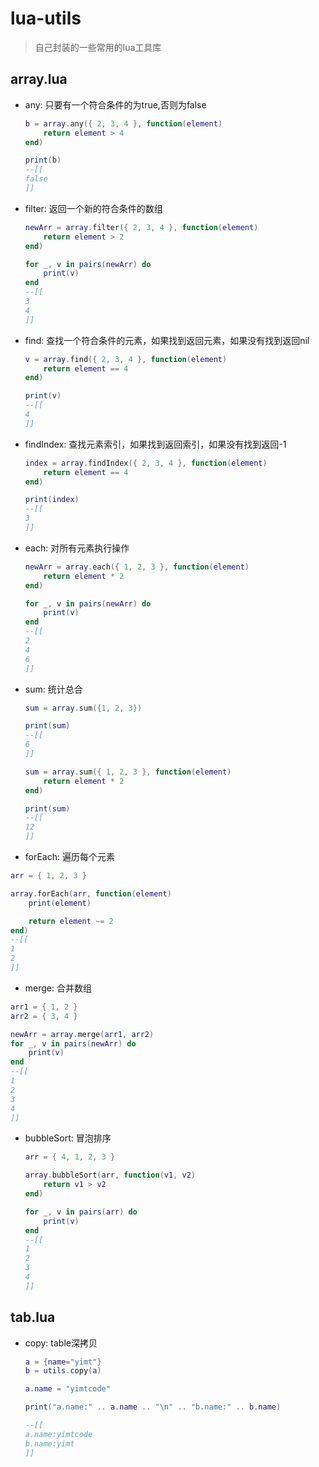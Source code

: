 # lua-utils

> 自己封装的一些常用的lua工具库

## array.lua

- any: 只要有一个符合条件的为true,否则为false

  ```lua
  b = array.any({ 2, 3, 4 }, function(element)
      return element > 4
  end)
  
  print(b)
  --[[
  false
  ]]
  ```
  
- filter: 返回一个新的符合条件的数组

  ```lua
  newArr = array.filter({ 2, 3, 4 }, function(element)
      return element > 2
  end)
  
  for _, v in pairs(newArr) do
      print(v)
  end
  --[[
  3
  4
  ]]
  ```
  
- find: 查找一个符合条件的元素，如果找到返回元素，如果没有找到返回nil

  ```lua
  v = array.find({ 2, 3, 4 }, function(element)
      return element == 4
  end)
  
  print(v)
  --[[
  4
  ]]
  ```
  
- findIndex: 查找元素索引，如果找到返回索引，如果没有找到返回-1

  ```lua
  index = array.findIndex({ 2, 3, 4 }, function(element)
      return element == 4
  end)
  
  print(index)
  --[[
  3
  ]]
  ```
  
- each: 对所有元素执行操作

  ```lua
  newArr = array.each({ 1, 2, 3 }, function(element)
      return element * 2
  end)
  
  for _, v in pairs(newArr) do
      print(v)
  end
  --[[
  2
  4
  6
  ]]
  ```
  
- sum: 统计总合

  ```lua
  sum = array.sum({1, 2, 3})
  
  print(sum)
  --[[
  6
  ]]
  
  sum = array.sum({ 1, 2, 3 }, function(element)
      return element * 2
  end)
  
  print(sum)
  --[[
  12
  ]]
  ```

- forEach: 遍历每个元素

```lua
arr = { 1, 2, 3 }

array.forEach(arr, function(element)
    print(element)

    return element ~= 2
end)
--[[
1
2
]]
```

- merge: 合并数组

```lua
arr1 = { 1, 2 }
arr2 = { 3, 4 }

newArr = array.merge(arr1, arr2)
for _, v in pairs(newArr) do
    print(v)
end
--[[
1
2
3
4
]]
```



- bubbleSort: 冒泡排序

  ```lua
  arr = { 4, 1, 2, 3 }
  
  array.bubbleSort(arr, function(v1, v2)
      return v1 > v2
  end)
  
  for _, v in pairs(arr) do
      print(v)
  end
  --[[
  1
  2
  3
  4
  ]]
  ```

## tab.lua

- copy: table深拷贝

  ```lua
  a = {name="yimt"}
  b = utils.copy(a)
  
  a.name = "yimtcode"
  
  print("a.name:" .. a.name .. "\n" .. "b.name:" .. b.name)
  
  --[[
  a.name:yimtcode
  b.name:yimt
  ]]
  ```

  